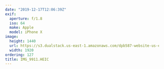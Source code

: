 ```yaml
---
date: "2019-12-17T12:06:39Z"
exif:
  aperture: f/1.8
  iso: 64
  make: Apple
  model: iPhone X
image:
  height: 1440
  url: https://s3.dualstack.us-east-1.amazonaws.com/dpb587-website-us-east-1/asset/gallery/2019-south-america/1224c303-d9e5-8727-a160-b4665f7a5e66~1920.jpg
  width: 1920
ordering: 127
title: IMG_9911.HEIC
---
```

